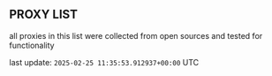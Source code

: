 ## PROXY LIST

all proxies in this list were collected from open sources and tested for functionality

last update: `2025-02-25 11:35:53.912937+00:00` UTC
